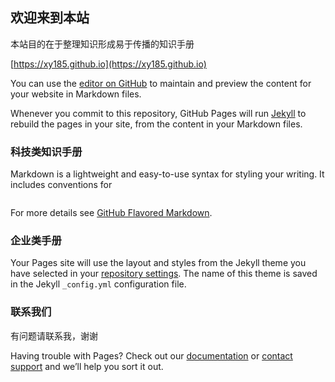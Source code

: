 ## 欢迎来到本站

本站目的在于整理知识形成易于传播的知识手册

[https://xy185.github.io](https://xy185.github.io)

You can use the [editor on GitHub](https://github.com/xy185/xy185.github.io/edit/master/README.md) to maintain and preview the content for your website in Markdown files.

Whenever you commit to this repository, GitHub Pages will run [Jekyll](https://jekyllrb.com/) to rebuild the pages in your site, from the content in your Markdown files.

### 科技类知识手册

Markdown is a lightweight and easy-to-use syntax for styling your writing. It includes conventions for

```markdown

```

For more details see [GitHub Flavored Markdown](https://guides.github.com/features/mastering-markdown/).

### 企业类手册

Your Pages site will use the layout and styles from the Jekyll theme you have selected in your [repository settings](https://github.com/xy185/xy185.github.io/settings). The name of this theme is saved in the Jekyll `_config.yml` configuration file.

### 联系我们

有问题请联系我，谢谢

Having trouble with Pages? Check out our [documentation](https://help.github.com/categories/github-pages-basics/) or [contact support](https://github.com/contact) and we’ll help you sort it out.

